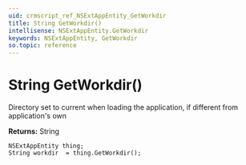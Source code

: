 ```yaml
---
uid: crmscript_ref_NSExtAppEntity_GetWorkdir
title: String GetWorkdir()
intellisense: NSExtAppEntity.GetWorkdir
keywords: NSExtAppEntity, GetWorkdir
so.topic: reference
---
```


# String GetWorkdir()

Directory set to current when loading the application, if different from application's own

**Returns:** String

```crmscript
NSExtAppEntity thing;
String workdir  = thing.GetWorkdir();
```

